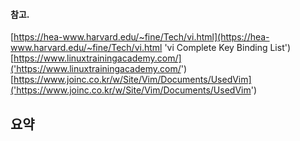 ﻿#### 참고.
[https://hea-www.harvard.edu/~fine/Tech/vi.html](https://hea-www.harvard.edu/~fine/Tech/vi.html 'vi Complete Key Binding List')
[https://www.linuxtrainingacademy.com/]('https://www.linuxtrainingacademy.com/')
[https://www.joinc.co.kr/w/Site/Vim/Documents/UsedVim]('https://www.joinc.co.kr/w/Site/Vim/Documents/UsedVim')


## 요약

